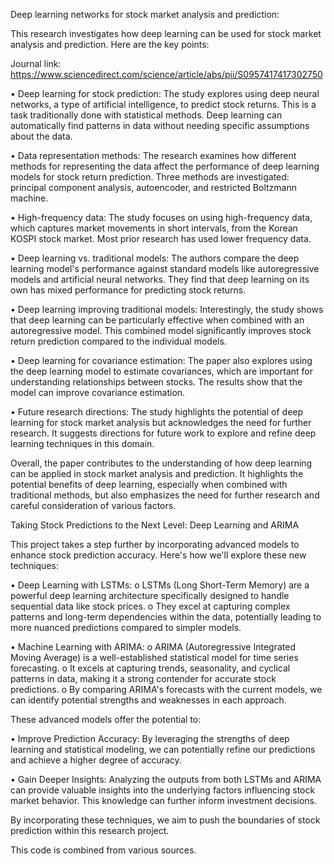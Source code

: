 Deep learning networks for stock market analysis and prediction:

This research investigates how deep learning can be used for stock market analysis and prediction. Here are the key points:

Journal link: https://www.sciencedirect.com/science/article/abs/pii/S0957417417302750

•	Deep learning for stock prediction: The study explores using deep neural networks, a type of artificial intelligence, to predict stock returns. This is a task traditionally done with statistical methods. Deep learning can automatically find patterns in data without needing specific assumptions about the data.


•	Data representation methods: The research examines how different methods for representing the data affect the performance of deep learning models for stock return prediction. Three methods are investigated: principal component analysis, autoencoder, and restricted Boltzmann machine.

•	High-frequency data: The study focuses on using high-frequency data, which captures market movements in short intervals, from the Korean KOSPI stock market. Most prior research has used lower frequency data.

•	Deep learning vs. traditional models: The authors compare the deep learning model's performance against standard models like autoregressive models and artificial neural networks. They find that deep learning on its own has mixed performance for predicting stock returns.

•	Deep learning improving traditional models: Interestingly, the study shows that deep learning can be particularly effective when combined with an autoregressive model. This combined model significantly improves stock return prediction compared to the individual models.

•	Deep learning for covariance estimation: The paper also explores using the deep learning model to estimate covariances, which are important for understanding relationships between stocks. The results show that the model can improve covariance estimation.

•	Future research directions: The study highlights the potential of deep learning for stock market analysis but acknowledges the need for further research. It suggests directions for future work to explore and refine deep learning techniques in this domain.

Overall, the paper contributes to the understanding of how deep learning can be applied in stock market analysis and prediction. It highlights the potential benefits of deep learning, especially when combined with traditional methods, but also emphasizes the need for further research and careful consideration of various factors.



Taking Stock Predictions to the Next Level: Deep Learning and ARIMA

This project takes a step further by incorporating advanced models to enhance stock prediction accuracy. Here's how we'll explore these new techniques:

•	Deep Learning with LSTMs:
o	LSTMs (Long Short-Term Memory) are a powerful deep learning architecture specifically designed to handle sequential data like stock prices.
o	They excel at capturing complex patterns and long-term dependencies within the data, potentially leading to more nuanced predictions compared to simpler models.

•	Machine Learning with ARIMA:
o	ARIMA (Autoregressive Integrated Moving Average) is a well-established statistical model for time series forecasting.
o	It excels at capturing trends, seasonality, and cyclical patterns in data, making it a strong contender for accurate stock predictions.
o	By comparing ARIMA's forecasts with the current models, we can identify potential strengths and weaknesses in each approach.

These advanced models offer the potential to:

•	Improve Prediction Accuracy: By leveraging the strengths of deep learning and statistical modeling, we can potentially refine our predictions and achieve a higher degree of accuracy.

•	Gain Deeper Insights: Analyzing the outputs from both LSTMs and ARIMA can provide valuable insights into the underlying factors influencing stock market behavior. This knowledge can further inform investment decisions.

By incorporating these techniques, we aim to push the boundaries of stock prediction within this research project.


This code is combined from various sources.

